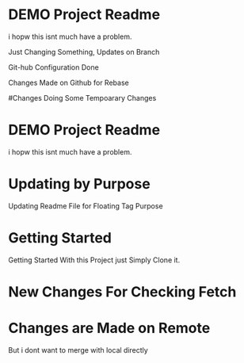 # DEMO Project Readme

i hopw this isnt much have a problem.

Just Changing Something, Updates on Branch

Git-hub Configuration Done

Changes Made on Github for Rebase

#Changes
Doing Some Tempoarary Changes
# DEMO Project Readme

i hopw this isnt much have a problem.

# Updating by Purpose

Updating Readme File for Floating Tag Purpose

# Getting Started

Getting Started With this Project just Simply Clone it.

# New Changes For Checking Fetch

# Changes are Made on Remote

But i dont want to merge with local directly
